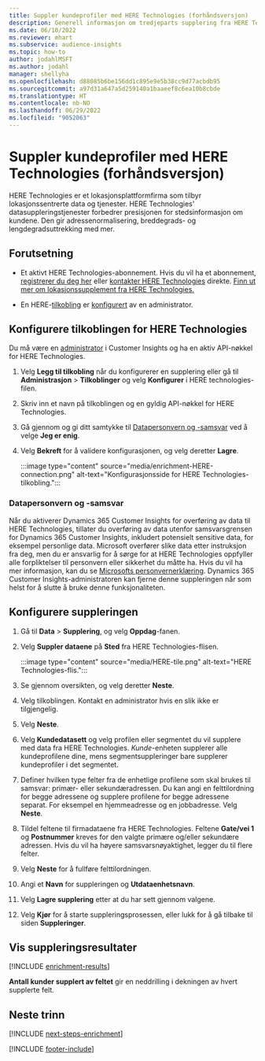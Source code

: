 ```yaml
---
title: Suppler kundeprofiler med HERE Technologies (forhåndsversjon)
description: Generell informasjon om tredjeparts supplering fra HERE Technologies.
ms.date: 06/10/2022
ms.reviewer: mhart
ms.subservice: audience-insights
ms.topic: how-to
author: jodahlMSFT
ms.author: jodahl
manager: shellyha
ms.openlocfilehash: d88085b6be156dd1c895e9e5b38cc9d77acbdb95
ms.sourcegitcommit: a97d31a647a5d259140a1baaeef8c6ea10b8cbde
ms.translationtype: HT
ms.contentlocale: nb-NO
ms.lasthandoff: 06/29/2022
ms.locfileid: "9052063"
---
```

# <a name="enrich-customer-profiles-with-here-technologies-preview"></a>Suppler kundeprofiler med HERE Technologies (forhåndsversjon)

HERE Technologies er et lokasjonsplattformfirma som tilbyr lokasjonssentrerte data og tjenester. HERE Technologies' datasuppleringstjenester forbedrer presisjonen for stedsinformasjon om kundene. Den gir adressenormalisering, breddegrads- og lengdegradsuttrekking med mer.

## <a name="prerequisites"></a>Forutsetning

- Et aktivt HERE Technologies-abonnement. Hvis du vil ha et abonnement, [registrerer du deg her](https://developer.here.com/sign-up?utm_medium=referral&utm_source=Microsoft-Dynamics-CI&create=Freemium-Basic) eller [kontakter HERE Technologies](https://developer.here.com/help?utm_medium=referral&utm_source=Microsoft-Dynamics-CI#how-can-we-help-you) direkte. [Finn ut mer om lokasjonssupplement fra HERE Technologies.](https://developer.here.com/location-enrichment?cid=Dev-MicrosoftDynamics-DB-0-Dev-&utm_source=MicrosoftDynamics&utm_medium=referral&utm_campaign=Online_Dev_ReferralMicrosoft)

- En HERE-[tilkobling](connections.md) er [konfigurert](#configure-the-connection-for-here-technologies) av en administrator.

## <a name="configure-the-connection-for-here-technologies"></a>Konfigurere tilkoblingen for HERE Technologies

Du må være en [administrator](permissions.md#admin) i Customer Insights og ha en aktiv API-nøkkel for HERE Technologies.

1. Velg **Legg til tilkobling** når du konfigurerer en supplering eller gå til **Administrasjon** > **Tilkoblinger** og velg **Konfigurer** i HERE technologies-filen.

1. Skriv inn et navn på tilkoblingen og en gyldig API-nøkkel for HERE Technologies.

1. Gå gjennom og gi ditt samtykke til [Datapersonvern og -samsvar](#data-privacy-and-compliance) ved å velge **Jeg er enig**.

1. Velg **Bekreft** for å validere konfigurasjonen, og velg deretter **Lagre**.

   :::image type="content" source="media/enrichment-HERE-connection.png" alt-text="Konfigurasjonsside for HERE Technologies-tilkobling.":::

### <a name="data-privacy-and-compliance"></a>Datapersonvern og -samsvar

Når du aktiverer Dynamics 365 Customer Insights for overføring av data til HERE Technologies, tillater du overføring av data utenfor samsvarsgrensen for Dynamics 365 Customer Insights, inkludert potensielt sensitive data, for eksempel personlige data. Microsoft overfører slike data etter instruksjon fra deg, men du er ansvarlig for å sørge for at HERE Technologies oppfyller alle forpliktelser til personvern eller sikkerhet du måtte ha. Hvis du vil ha mer informasjon, kan du se [Microsofts personvernerklæring](https://go.microsoft.com/fwlink/?linkid=396732).
Dynamics 365 Customer Insights-administratoren kan fjerne denne suppleringen når som helst for å slutte å bruke denne funksjonaliteten.

## <a name="configure-the-enrichment"></a>Konfigurere suppleringen

1. Gå til **Data** > **Supplering**, og velg **Oppdag**-fanen.

1. Velg **Suppler dataene** på **Sted** fra HERE Technologies-flisen.

   :::image type="content" source="media/HERE-tile.png" alt-text="HERE Technologies-flis.":::

1. Se gjennom oversikten, og velg deretter **Neste**.

1. Velg tilkoblingen. Kontakt en administrator hvis en slik ikke er tilgjengelig.

1. Velg **Neste**.

1. Velg **Kundedatasett** og velg profilen eller segmentet du vil supplere med data fra HERE Technologies. *Kunde*-enheten supplerer alle kundeprofilene dine, mens segmentsuppleringer bare supplerer kundeprofiler i det segmentet.

1. Definer hvilken type felter fra de enhetlige profilene som skal brukes til samsvar: primær- eller sekundæradressen. Du kan angi en felttilordning for begge adressene og supplere profilene for begge adressene separat. For eksempel en hjemmeadresse og en jobbadresse. Velg **Neste**.

1. Tildel feltene til firmadataene fra HERE Technologies. Feltene **Gate/vei 1** og **Postnummer** kreves for den valgte primære og/eller sekundære adressen. Hvis du vil ha høyere samsvarsnøyaktighet, legger du til flere felter.

1. Velg **Neste** for å fullføre felttilordningen.

1. Angi et **Navn** for suppleringen og **Utdataenhetsnavn**.

1. Velg **Lagre supplering** etter at du har sett gjennom valgene.

1. Velg **Kjør** for å starte suppleringsprosessen, eller lukk for å gå tilbake til siden **Suppleringer**.

## <a name="view-enrichment-results"></a>Vis suppleringsresultater

[!INCLUDE [enrichment-results](includes/enrichment-results.md)]

**Antall kunder supplert av feltet** gir en neddrilling i dekningen av hvert supplerte felt.

## <a name="next-steps"></a>Neste trinn

[!INCLUDE [next-steps-enrichment](includes/next-steps-enrichment.md)]

[!INCLUDE [footer-include](includes/footer-banner.md)]
